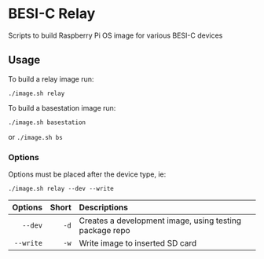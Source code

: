 # BESI-C Relay
Scripts to build Raspberry Pi OS image for various BESI-C devices

## Usage
To build a relay image run:

	./image.sh relay

To build a basestation image run:

	./image.sh basestation

or `./image.sh bs`

### Options
Options must be placed after the device type, ie:

	./image.sh relay --dev --write

| Options | Short | Descriptions |
|--------:|------:|:---|
|  `--dev`|   `-d`| Creates a development image, using testing package repo |
|`--write`|   `-w`| Write image to inserted SD card |

